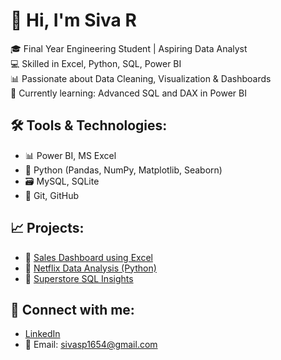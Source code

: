 # 👋 Hi, I'm Siva R

🎓 Final Year Engineering Student | Aspiring Data Analyst  
💻 Skilled in Excel, Python, SQL, Power BI  
📊 Passionate about Data Cleaning, Visualization & Dashboards  
🌱 Currently learning: Advanced SQL and DAX in Power BI

## 🛠️ Tools & Technologies:
- 📊 Power BI, MS Excel
- 🐍 Python (Pandas, NumPy, Matplotlib, Seaborn)
- 🗃️ MySQL, SQLite
- 📁 Git, GitHub

## 📈 Projects:
- 🧮 [Sales Dashboard using Excel](https://github.com/siva-data/excel-sales-dashboard)
- 🐍 [Netflix Data Analysis (Python)](https://github.com/siva-data/netflix-data-analysis)
- 💾 [Superstore SQL Insights](https://github.com/siva-data/superstore-sql-analysis)

## 🔗 Connect with me:
- [LinkedIn](https://www.linkedin.com/in/siva-data-analyst/)
- 📧 Email: sivasp1654@gmail.com

